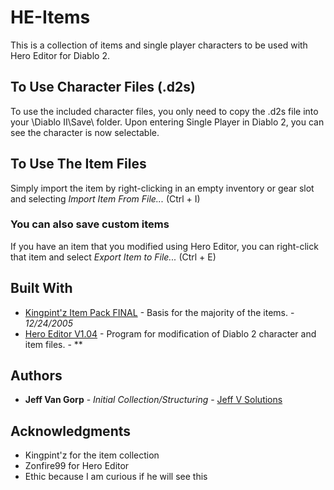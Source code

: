 # HE-Items

This is a collection of items and single player characters to be used with Hero Editor for Diablo 2.

## To Use Character Files (.d2s)

To use the included character files, you only need to copy the .d2s file into your \Diablo II\Save\ folder. Upon entering Single Player in Diablo 2, you can see the character is now selectable.

## To Use The Item Files

Simply import the item by right-clicking in an empty inventory or gear slot and selecting *Import Item From File...* (Ctrl + I)

### You can also save custom items

If you have an item that you modified using Hero Editor, you can right-click that item and select *Export Item to File...* (Ctrl + E)

## Built With

* [Kingpint'z Item Pack FINAL](http://modsreloaded.com/kingpintz-item-pack) - Basis for the majority of the items. - *12/24/2005*
* [Hero Editor V1.04](http://www.moddb.com/games/diablo-2-lod/downloads/hero-editor-v-104) - Program for modification of Diablo 2 character and item files. - **

## Authors

* **Jeff Van Gorp** - *Initial Collection/Structuring* - [Jeff V Solutions](https://jeffv.us)

## Acknowledgments

* Kingpint'z for the item collection
* Zonfire99 for Hero Editor
* Ethic because I am curious if he will see this
